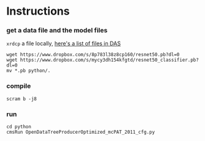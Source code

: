 # Instructions 

### get a data file and the model files
`xrdcp` a file locally, [here's a list of files in DAS](https://cmsweb.cern.ch/das/request?view=list&limit=50&instance=prod%2Fglobal&input=dataset+dataset%3D%2FBulkGravTohhTohbbhbb_narrow_M-*_13TeV-madgraph%2FRunIISpring18MiniAOD-100X_upgrade2018_realistic_v10-v*%2FMINIAODSIM)
```
wget https://www.dropbox.com/s/8p783l38z8cp160/resnet50.pb?dl=0
wget https://www.dropbox.com/s/mycy3dh154kfgtd/resnet50_classifier.pb?dl=0
mv *.pb python/.
```

### compile
`scram b -j8`

### run
`cd python` <br>
`cmsRun OpenDataTreeProducerOptimized_mcPAT_2011_cfg.py`

